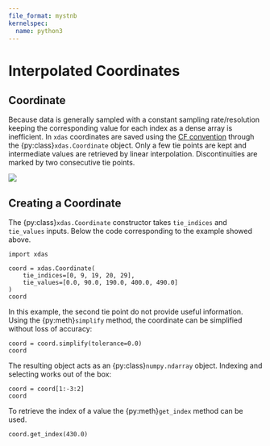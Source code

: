 ```yaml
---
file_format: mystnb
kernelspec:
  name: python3
---
```


# Interpolated Coordinates

## Coordinate

Because data is generally sampled with a constant sampling rate/resolution keeping the 
corresponding value for each index as a dense array is inefficient. In `xdas`
coordinates are saved using the [CF convention][CF] through the 
{py:class}`xdas.Coordinate` object. Only a few tie points are kept and intermediate 
values are retrieved by linear interpolation. Discontinuities are marked by two 
consecutive tie points.

![](/_static/coordinate.svg)

## Creating a Coordinate

The {py:class}`xdas.Coordinate` constructor takes `tie_indices` and `tie_values` inputs. 
Below the code corresponding to the example showed above. 

```{code-cell}
import xdas

coord = xdas.Coordinate(
    tie_indices=[0, 9, 19, 20, 29],
    tie_values=[0.0, 90.0, 190.0, 400.0, 490.0]
)
coord 
```

In this example, the second tie point do not provide useful information. Using the
{py:meth}`simplify` method, the coordinate can be simplified without loss of accuracy:

```{code-cell}
coord = coord.simplify(tolerance=0.0)
coord
```

The resulting object acts as an {py:class}`numpy.ndarray` object. Indexing and 
selecting works out of the box:

```{code-cell}
coord = coord[1:-3:2]
coord
```

To retrieve the index of a value the {py:meth}`get_index` method can be used.

```{code-cell}
coord.get_index(430.0)
```

[CF]: <http://cfconventions.org/Data/cf-conventions/cf-conventions-1.10/cf-conventions.html#compression-by-coordinate-subsampling>